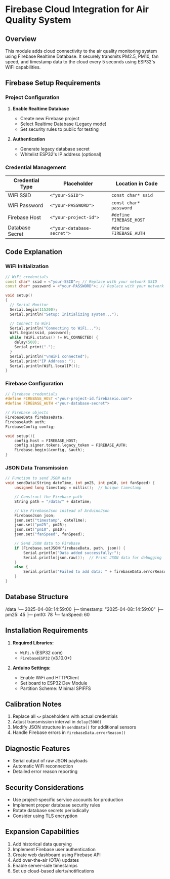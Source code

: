 # Firebase Cloud Integration for Air Quality System

## Overview
This module adds cloud connectivity to the air quality monitoring system using Firebase Realtime Database. It securely transmits PM2.5, PM10, fan speed, and timestamp data to the cloud every 5 seconds using ESP32's WiFi capabilities.

## Firebase Setup Requirements

### Project Configuration
1. **Enable Realtime Database**
   - Create new Firebase project
   - Select Realtime Database (Legacy mode)
   - Set security rules to public for testing

2. **Authentication**
   - Generate legacy database secret
   - Whitelist ESP32's IP address (optional)

### Credential Management
| Credential Type       | Placeholder              | Location in Code            |
|-----------------------|--------------------------|-----------------------------|
| WiFi SSID             | `<"your-SSID">`          | `const char* ssid`          |
| WiFi Password         | `<"your-PASSWORD">`      | `const char* password`      |
| Firebase Host         | `<"your-project-id">`    | `#define FIREBASE_HOST`     |
| Database Secret       | `<"your-database-secret">` | `#define FIREBASE_AUTH`   |

## Code Explanation

### WiFi Initialization

```cpp
// WiFi credentials
const char* ssid = <"your-SSID">; // Replace with your network SSID
const char* password = <"your-PASSWORD">; // Replace with your network password

void setup()
{
  // Serial Monitor
  Serial.begin(115200);
  Serial.println("Setup: Initializing system...");

  // Connect to WiFi
  Serial.println("Connecting to WiFi...");
  WiFi.begin(ssid, password);
  while (WiFi.status() != WL_CONNECTED) {
    delay(500);
    Serial.print(".");
  }
  Serial.println("\nWiFi connected");
  Serial.print("IP Address: ");
  Serial.println(WiFi.localIP());
}
```

### Firebase Configuration

```cpp
// Firebase credentials
#define FIREBASE_HOST <"your-project-id.firebaseio.com">
#define FIREBASE_AUTH <"your-database-secret">

// Firebase objects
FirebaseData firebaseData;
FirebaseAuth auth;
FirebaseConfig config;

void setup(){
    config.host = FIREBASE_HOST;
    config.signer.tokens.legacy_token = FIREBASE_AUTH;
    Firebase.begin(&config, &auth);
}
```

### JSON Data Transmission

```cpp
// Function to send JSON data
void sendData(String dateTime, int pm25, int pm10, int fanSpeed) {
    unsigned long timestamp = millis();  // Unique timestamp

    // Construct the Firebase path
    String path = "/data/" + dateTime;

    // Use FirebaseJson instead of ArduinoJson
    FirebaseJson json;
    json.set("timestamp", dateTime);
    json.set("pm25", pm25);
    json.set("pm10", pm10);
    json.set("fanSpeed", fanSpeed);

    // Send JSON data to Firebase
    if (Firebase.setJSON(firebaseData, path, json)) {
        Serial.println("Data added successfully:");
        Serial.println(json.raw());  // Print JSON data for debugging
    }
    else {
        Serial.println("Failed to add data: " + firebaseData.errorReason());
    }
}
```

## Database Structure

/data
└─ 2025-04-08::14:59:00
    ├─ timestamp: "2025-04-08::14:59:00"
    ├─ pm25: 45
    ├─ pm10: 78
    └─ fanSpeed: 60

## Installation Requirements
1. **Required Libraries:**
   - `WiFi.h` (ESP32 core)
   - `FirebaseESP32` (v3.10.0+)

2. **Arduino Settings:**
   - Enable WiFi and HTTPClient
   - Set board to ESP32 Dev Module
   - Partition Scheme: Minimal SPIFFS

## Calibration Notes
1. Replace all `<>` placeholders with actual credentials
2. Adjust transmission interval in `delay(5000)`
3. Modify JSON structure in `sendData()` for additional sensors
4. Handle Firebase errors in `firebaseData.errorReason()`

## Diagnostic Features
- Serial output of raw JSON payloads
- Automatic WiFi reconnection
- Detailed error reason reporting

## Security Considerations
- Use project-specific service accounts for production
- Implement proper database security rules
- Rotate database secrets periodically
- Consider using TLS encryption

## Expansion Capabilities
1. Add historical data querying
2. Implement Firebase user authentication
3. Create web dashboard using Firebase API
4. Add over-the-air (OTA) updates
5. Enable server-side timestamps
6. Set up cloud-based alerts/notifications